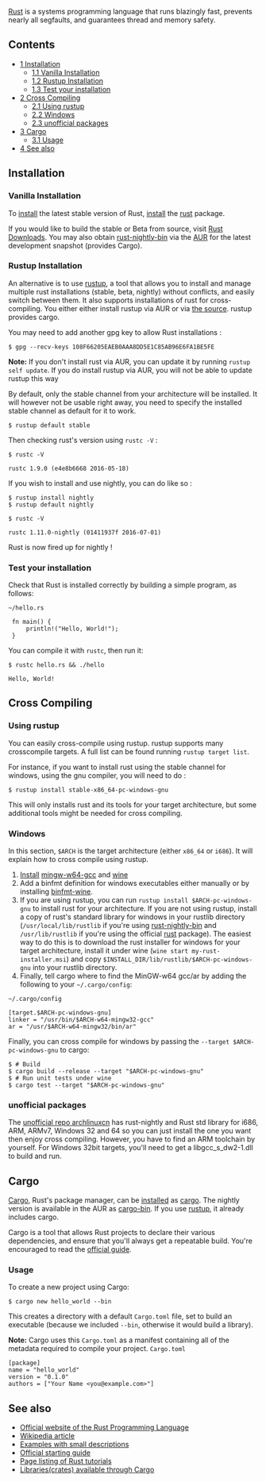 [Rust](http://rust-lang.org/) is a systems programming language that runs blazingly fast, prevents nearly all segfaults, and guarantees thread and memory safety.

## Contents

*   [1 Installation](#Installation)
    *   [1.1 Vanilla Installation](#Vanilla_Installation)
    *   [1.2 Rustup Installation](#Rustup_Installation)
    *   [1.3 Test your installation](#Test_your_installation)
*   [2 Cross Compiling](#Cross_Compiling)
    *   [2.1 Using rustup](#Using_rustup)
    *   [2.2 Windows](#Windows)
    *   [2.3 unofficial packages](#unofficial_packages)
*   [3 Cargo](#Cargo)
    *   [3.1 Usage](#Usage)
*   [4 See also](#See_also)

## Installation

### Vanilla Installation

To [install](/index.php/Install "Install") the latest stable version of Rust, [install](/index.php/Install "Install") the [rust](https://www.archlinux.org/packages/?name=rust) package.

If you would like to build the stable or Beta from source, visit [Rust Downloads](http://www.rust-lang.org/install.html). You may also obtain [rust-nightly-bin](https://aur.archlinux.org/packages/rust-nightly-bin/) via the [AUR](/index.php/AUR "AUR") for the latest development snapshot (provides Cargo).

### Rustup Installation

An alternative is to use [rustup](https://aur.archlinux.org/packages/rustup/), a tool that allows you to install and manage multiple rust installations (stable, beta, nightly) without conflicts, and easily switch between them. It also supports installations of rust for cross-compiling. You either either install rustup via AUR or via [the source](https://doc.rust-lang.org/book/nightly-rust.html). rustup provides cargo.

You may need to add another gpg key to allow Rust installations :

```
$ gpg --recv-keys 108F66205EAEB0AAA8DD5E1C85AB96E6FA1BE5FE

```

**Note:** If you don't install rust via AUR, you can update it by running `rustup self update`. If you do install rustup via AUR, you will not be able to update rustup this way

By default, only the stable channel from your architecture will be installed. It will however not be usable right away, you need to specify the installed stable channel as default for it to work.

```
$ rustup default stable

```

Then checking rust's version using `rustc -V` :

 `$ rustc -V ` 
```
rustc 1.9.0 (e4e8b6668 2016-05-18)

```

If you wish to install and use nightly, you can do like so :

```
$ rustup install nightly
$ rustup default nightly

```
 `$ rustc -V ` 
```
rustc 1.11.0-nightly (01411937f 2016-07-01)

```

Rust is now fired up for nightly !

### Test your installation

Check that Rust is installed correctly by building a simple program, as follows:

 `~/hello.rs` 
```
 fn main() {
     println!("Hello, World!");
 }

```

You can compile it with `rustc`, then run it:

 `$ rustc hello.rs && ./hello` 
```
Hello, World!

```

## Cross Compiling

### Using rustup

You can easily cross-compile using rustup. rustup supports many crosscompile targets. A full list can be found running `rustup target list`.

For instance, if you want to install rust using the stable channel for windows, using the gnu compiler, you will need to do :

```
$ rustup install stable-x86_64-pc-windows-gnu

```

This will only installs rust and its tools for your target architecture, but some additional tools might be needed for cross compiling.

### Windows

In this section, `$ARCH` is the target architecture (either `x86_64` or `i686`). It will explain how to cross compile using rustup.

1.  [Install](/index.php/Install "Install") [mingw-w64-gcc](https://www.archlinux.org/packages/?name=mingw-w64-gcc) and [wine](https://www.archlinux.org/packages/?name=wine)
2.  Add a binfmt definition for windows executables either manually or by installing [binfmt-wine](https://aur.archlinux.org/packages/binfmt-wine/).
3.  If you are using rustup, you can run `rustup install $ARCH-pc-windows-gnu` to install rust for your architecture. If you are not using rustup, install a copy of rust's standard library for windows in your rustlib directory (`/usr/local/lib/rustlib` if you're using [rust-nightly-bin](https://aur.archlinux.org/packages/rust-nightly-bin/) and `/usr/lib/rustlib` if you're using the official [rust](https://www.archlinux.org/packages/?name=rust) package). The easiest way to do this is to download the rust installer for windows for your target architecture, install it under wine (`wine start my-rust-installer.msi`) and copy `$INSTALL_DIR/lib/rustlib/$ARCH-pc-windows-gnu` into your rustlib directory.
4.  Finally, tell cargo where to find the MinGW-w64 gcc/ar by adding the following to your `~/.cargo/config`:

 `~/.cargo/config` 
```
[target.$ARCH-pc-windows-gnu]
linker = "/usr/bin/$ARCH-w64-mingw32-gcc"
ar = "/usr/$ARCH-w64-mingw32/bin/ar"

```

Finally, you can cross compile for windows by passing the `--target $ARCH-pc-windows-gnu` to cargo:

```
$ # Build
$ cargo build --release --target "$ARCH-pc-windows-gnu"
$ # Run unit tests under wine
$ cargo test --target "$ARCH-pc-windows-gnu"

```

### unofficial packages

The [unofficial repo archlinuxcn](/index.php/Unofficial_user_repositories#archlinuxcn "Unofficial user repositories") has rust-nightly and Rust std library for i686, ARM, ARMv7, Windows 32 and 64 so you can just install the one you want then enjoy cross compiling. However, you have to find an ARM toolchain by yourself. For Windows 32bit targets, you'll need to get a libgcc_s_dw2-1.dll to build and run.

## Cargo

[Cargo](https://crates.io/), Rust's package manager, can be [installed](/index.php/Installed "Installed") as [cargo](https://www.archlinux.org/packages/?name=cargo). The nightly version is available in the AUR as [cargo-bin](https://aur.archlinux.org/packages/cargo-bin/). If you use [rustup](https://aur.archlinux.org/packages/rustup/), it already includes cargo.

Cargo is a tool that allows Rust projects to declare their various dependencies, and ensure that you'll always get a repeatable build. You're encouraged to read the [official guide](http://doc.crates.io/guide.html).

### Usage

To create a new project using Cargo:

 `$ cargo new hello_world --bin` 

This creates a directory with a default `Cargo.toml` file, set to build an executable (because we included `--bin`, otherwise it would build a library).

**Note:** Cargo uses this `Cargo.toml` as a manifest containing all of the metadata required to compile your project. `Cargo.toml` 
```
[package]
name = "hello_world"
version = "0.1.0"
authors = ["Your Name <you@example.com>"]
```

## See also

*   [Official website of the Rust Programming Language](http://rust-lang.org/)
*   [Wikipedia article](https://en.wikipedia.org/wiki/Rust_(programming_language) "wikipedia:Rust (programming language)")
*   [Examples with small descriptions](http://rustbyexample.com/)
*   [Official starting guide](http://doc.rust-lang.org/stable/book/)
*   [Page listing of Rust tutorials](https://github.com/ctjhoa/rust-learning)
*   [Libraries(crates) available through Cargo](https://crates.io/)